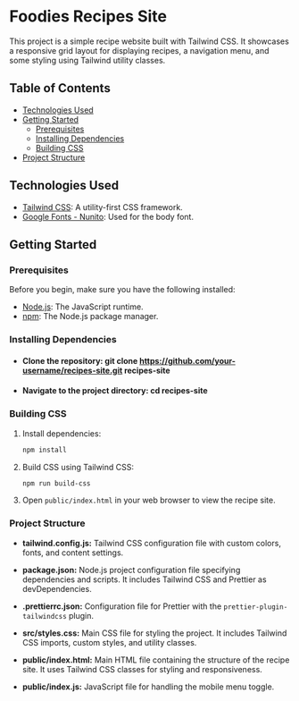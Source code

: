 # Foodies Recipes Site

This project is a simple recipe website built with Tailwind CSS. It showcases a responsive grid layout for displaying recipes, a navigation menu, and some styling using Tailwind utility classes.

## Table of Contents

- [Technologies Used](#technologies-used)
- [Getting Started](#getting-started)
  - [Prerequisites](#prerequisites)
  - [Installing Dependencies](#installing-dependencies)
  - [Building CSS](#building-css)
- [Project Structure](#project-structure)

## Technologies Used

- [Tailwind CSS](https://tailwindcss.com/): A utility-first CSS framework.
- [Google Fonts - Nunito](https://fonts.google.com/specimen/Nunito): Used for the body font.

## Getting Started

### Prerequisites

Before you begin, make sure you have the following installed:

- [Node.js](https://nodejs.org/): The JavaScript runtime.
- [npm](https://www.npmjs.com/): The Node.js package manager.

### Installing Dependencies

- #### Clone the repository: git clone https://github.com/your-username/recipes-site.git recipes-site
- #### Navigate to the project directory: cd recipes-site

### Building CSS

1. Install dependencies:

    ```bash
    npm install
    ```

2. Build CSS using Tailwind CSS:

    ```bash
    npm run build-css
    ```

3. Open `public/index.html` in your web browser to view the recipe site.

### Project Structure

- **tailwind.config.js:** Tailwind CSS configuration file with custom colors, fonts, and content settings.

- **package.json:** Node.js project configuration file specifying dependencies and scripts. It includes Tailwind CSS and Prettier as devDependencies.

- **.prettierrc.json:** Configuration file for Prettier with the `prettier-plugin-tailwindcss` plugin.

- **src/styles.css:** Main CSS file for styling the project. It includes Tailwind CSS imports, custom styles, and utility classes.

- **public/index.html:** Main HTML file containing the structure of the recipe site. It uses Tailwind CSS classes for styling and responsiveness.

- **public/index.js:** JavaScript file for handling the mobile menu toggle.
